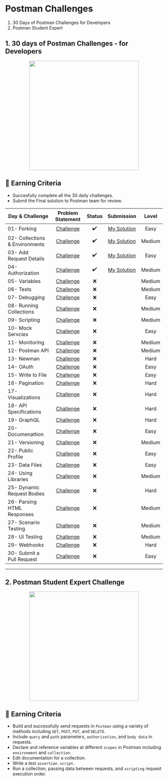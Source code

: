 # Postman Challenges
1. 30 Days of Postman Challenges for Developers
2. Postman Student Expert 

## 1. 30 days of Postman Challenges - for Developers
<p align="center">
<img src="https://media.badgr.com/uploads/badges/de551c1e-a034-4d2b-a88e-21207de827da.png" width="350">
</p>

## 🎯 Earning Criteria
- Succesfully complete all the 30 daily challenges.
- Submit the Final solution to Postman team for review.

| Day & Challenge | Problem Statement   |  Status | Submission| Level
|----------|:-------------:|:------:|:----:|:----:
| 01- Forking                   |[Challenge](30-Day-Challenge/Day-01-Forking/README.md) | ✔️ |[My Solution](30-Day-Challenge/Day-01-Forking/MySolution/README.md)| Easy
| 02- Collections & Environments| [Challenge](/30-Day-Challenge/Day-02-Collections-and-Environments/README.md)| ✔️ |[My Solution](30-Day-Challenge/Day-02-Collections-and-Environments/MySolution/README.md)| Medium
| 03- Add Request Details       |[Challenge](/30-Day-Challenge/Day-03-Add-request-details/README.md) | ✔️ |[My Solution](/30-Day-Challenge/Day-03-Add-request-details/MySolution/README.md) | Easy
| 04- Authorization             |[Challenge](/30-Day-Challenge/Day-04-Authorization/README.md)| ✔️ |[My Solution](/30-Day-Challenge/Day-04-Authorization/MySolution/README.md) |Medium
| 05- Variables                 |[Challenge](/30-Day-Challenge/Day-05-Variables/README.md) | ❌ | | Medium
| 06- Tests                     |[Challenge](/30-Day-Challenge/Day-06-Tests/README.md) | ❌ | | Medium
| 07- Debugging                 |[Challenge](/30-Day-Challenge/Day-07-Debugging/README.md) | ❌ | | Easy
| 08- Running Collections       |[Challenge](/30-Day-Challenge/Day-08-Running-Collections/README.md)| ❌ | |Medium
| 09- Scripting                 |[Challenge](/30-Day-Challenge/Day-09-Scripting/README.md)| ❌ | | Medium
| 10- Mock Servcies             |[Challenge](/30-Day-Challenge/Day-10-Mock-Services/README.md)| ❌ | | Easy
| 11- Monitoring                |[Challenge](/30-Day-Challenge/Day-11-Monitoring/README.md) | ❌ | | Medium
| 12- Postman API               |[Challenge](/30-Day-Challenge/Day-12-Postman-API/README.md) | ❌ | |Medium
| 13- Newman                    |[Challenge](/30-Day-Challenge/Day-13-Newman/README.md) | ❌ | | Hard
| 14- OAuth                     |[Challenge](/30-Day-Challenge/Day-14-OAuth/README.md) | ❌ | | Easy
| 15- Write to File             |[Challenge](/30-Day-Challenge/Day-15-Write-to-file/README.md) | ❌ | | Easy
| 16- Pagination                |[Challenge](/30-Day-Challenge/Day-16-Pagination/README.md) | ❌ | | Hard
| 17- Visualizations            |[Challenge](/30-Day-Challenge/Day-17-Visualizations/README.md) | ❌ | | Hard
| 18- API Specifications        |[Challenge](/30-Day-Challenge/Day-18-API-Specs/README.md) | ❌ | | Hard
| 19- GraphQL                   |[Challenge](/30-Day-Challenge/Day-19-GraphQL/README.md) | ❌ | | Hard
| 20- Documenattion             |[Challenge](/30-Day-Challenge/Day-20-Documentation/README.md) | ❌ | | Easy
| 21- Versioning                |[Challenge](/30-Day-Challenge/Day-21-Versioning/README.md) | ❌ | | Medium
| 22- Public Profile            |[Challenge](/30-Day-Challenge/Day-22-Public-Profile/README.md) | ❌ | | Easy
| 23- Data Files                |[Challenge](/30-Day-Challenge/Day-23-Data-Files/README.md) | ❌ | | Easy
| 24- Using Libraries           |[Challenge](/30-Day-Challenge/Day-24-Using-Libraries/README.md) | ❌ | | Medium
| 25- Dynamic Request Bodies    |[Challenge](/30-Day-Challenge/Day-25-Dynamic-Request-Bodies/README.md) | ❌ | | Hard
| 26- Parsing HTML Responses    |[Challenge](/30-Day-Challenge/Day-26-Parsing-HTML-Responses/README.md) | ❌ | | Medium
| 27- Scenario Testing          |[Challenge](/30-Day-Challenge/Day-27-Scenario-Testing/README.md)| ❌| | Medium
| 28- UI Testing                |[Challenge](/30-Day-Challenge/Day-28-UI-Testing/README.md)| ❌ | | Medium
| 29- Webhooks                  |[Challenge](/30-Day-Challenge/Day-29-Webhooks/README.md) | ❌ | | Hard
| 30- Submit a Pull Request     |[Challenge](/30-Day-Challenge/Day-30-Submit-PR/README.md) | ❌ | | Easy
---------------------------

## 2. Postman Student Expert Challenge 

<p align="center">
<img src="https://media.badgr.com/uploads/badges/e2c38653-0e13-4304-b564-9aab18f5d001.png" width="350">
</p>

## 🎯 Earning Criteria
- Build and successfully send requests in `Postman` using a variety of methods including `GET`, `POST`, `PUT`, and `DELETE`. 
- Include `query` and `path` parameters, `authorization`, and `body data` in requests.
- Declare and reference variables at different `scopes` in Postman including `environment` and `collection`.
- Edit documentation for a collection.
- Write a test `assertion script`.
- Run a collection, passing data between requests, and `scripting` request execution order.

<!-- Flex badge here when I get it

[![PostmanBadge](https://img.shields.io/badge/postman-student%20expert-orange?style=for-the-badge&logo=appveyor)](badgr link goes here)

-->



